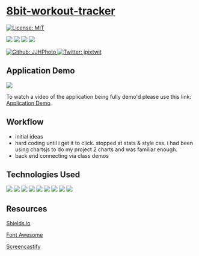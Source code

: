 # [8bit-workout-tracker](...)

[![License: MIT](https://img.shields.io/badge/License-MIT-yellow.svg)](https://opensource.org/licenses/MIT)

<p>
    <img src="https://img.shields.io/github/repo-size/JJHPhoto/8bit-workout-tracker" />
    <img src="https://img.shields.io/github/languages/top/JJHPhoto/8bit-workout-tracker"  />
    <img src="https://img.shields.io/github/issues/JJHPhoto/8bit-workout-tracker" />
    <img src="https://img.shields.io/github/last-commit/JJHPhoto/8bit-workout-tracker" >
</p>
<p>
    <a href="https://github.com/JJHPhoto">
        <img alt="Github: JJHPhoto" src="https://img.shields.io/github/followers/JJHPhoto ?style=social" target="_blank" />
    </a>
    <a href="https://twitter.com/jpixtwit">
        <img alt="Twitter: jpixtwit" src="https://img.shields.io/twitter/follow/jpixtwit.svg?style=social" target="_blank" />
    </a>
</p>

## Application Demo

![](...)

To watch a video of the application being fully demo'd please use this link: [Application Demo](...).

## Workflow

- initial ideas
- hard coding until i get it to click. stopped at stats & style css. i had been using chartsjs to do my project 2 charts and was familiar enough.
- back end connecting via class demos

## Technologies Used

<p>
  <img src="https://img.shields.io/badge/-heroku-red" />
  <img src="https://img.shields.io/badge/Javascript-yellow" />
  <img src="https://img.shields.io/badge/HTML-orange" />
  <img src="https://img.shields.io/badge/-css-success" />
  <img src="https://img.shields.io/badge/-express-9cf" />
  <img src="https://img.shields.io/badge/-mongo-orange" />
  <img src="https://img.shields.io/badge/-node.js-green" />
  <img src="https://img.shields.io/badge/lint-informational" />
  <img src="https://img.shields.io/badge/-morgan-9fc" />

</p>

## Resources

[Shields.io](https://shields.io/)

[Font Awesome](https://fontawesome.com/)

[Screencastify](https://www.screencastify.com/)
